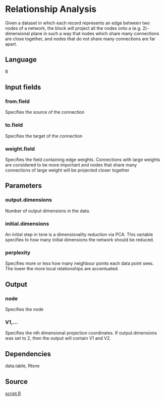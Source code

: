 # Relationship Analysis

Given a dataset in which each record represents an edge between two nodes of a network, the block will project all the nodes onto a (e.g. 2)- dimensional plane in such a way that nodes which share many connections are close together, and nodes that do not share many connections are far apart.

## Language
R

## Input fields
### from.field
Specifies the source of the connection
### to.field
Specifies the target of the connection
### weight.field
Specifies the field containing edge weights. Connections with large weights are considered to be more important and nodes that share many connections of large weight will be projected closer together

## Parameters

### output.dimensions
Number of output dimensions in the data.

### initial.dimensions
An initial step in tsne is a dimensionality reduction via PCA. This variable specifies to how many initial dimensions the network should be reduced.

### perplexity
Specifies more or less how many neighbour points each data point sees. The lower the more local relationships are accentuated.

## Output
### node
Specifies the node
### V1,...
Specifies the nth dimensional projection coordinates. If output.dimensions was set to 2, then the output will contain V1 and V2.


## Dependencies
data.table, Rtsne

## Source
[script.R](https://github.com/visokio/omniscope-custom-blocks/blob/master/Analytics/Network%20Analysis/Relationship%20Analysis/R/script.R)
